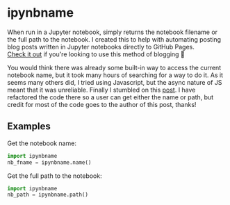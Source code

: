 # ipynbname

When run in a Jupyter notebook, simply returns the notebook filename or the full path to the notebook.
I created this to help with automating posting blog posts written in Jupyter notebooks directly to
GitHub Pages.  
[Check it out](https://msm1089.github.io/2020/09/04/Automating-Jupyter-Notebook-Blog-Post-Deployment.html) if you're looking to use this method of blogging :metal:

You would think there was already some built-in way to access the current notebook name, but it took many hours
of searching for a way to do it. As it seems many others did, I tried using Javascript, but the async nature of
JS meant that it was unreliable. Finally I stumbled on this [post](https://forums.fast.ai/t/jupyter-notebook-enhancements-tips-and-tricks/17064/39).
I have refactored the code there so a user can get either the name or path, but credit for most of the code
goes to the author of this post, thanks!

## Examples

Get the notebook name:

```python
import ipynbname
nb_fname = ipynbname.name()
```

Get the full path to the notebook:

```python
import ipynbname
nb_path = ipynbname.path()
```
